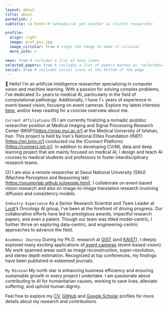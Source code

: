 ```yaml
---
layout: about
title: about
permalink: /
subtitle: <a href='#'>whoami</a> yet another ai (cv/ml) researcher

profile:
  align: right
  image: prof_pic.jpg
  image_circular: true # crops the image to make it circular
  more_info: >

news: true # includes a list of news items
selected_papers: true # includes a list of papers marked as "selected={true}"
social: true # includes social icons at the bottom of the page
---
```


👋 Hello! I’m an artificial intelligence researcher specializing in computer vision and machine learning. With a passion for solving complex problems, I’ve dedicated 3+ years to medical AI, particularly in the field of computational pathology. Additionally, I have 7+ years of experience in event-based vision, focusing on event cameras. Explore my latest interests [here](/cv/#interests-1), and/or keep reading for a concise overview about me.

`Current Affiliations`
(1) I am currently finalizing a nomadic postdoc researcher position at Medical Imaging and Signal Processing Research Center (MISP)[https://misp.mui.ac.ir/] at the Medical University of Isfahan, Iran. This project is held by Iran's National Elites Foundation (INEF)[https://en.bmn.ir/] conducted via the (Connect Platform)[https://connect.isti.ir/]. In addition to developing CV/ML data and deep learning project that are mainly focused on medical AI, I design and teach AI courses to medical students and professors to foster interdisciplinary research teams.

(2) I am also a remote researcher at Seoul National University (SNU) (Machine Perception and Reasoning lab)[https://snumprlab.github.io/people.html]. I collaborate on event-based vision research and also on image-to-image translation research involving diffusion and consistency models.

`Industry Experience`
As a Senior Research Scientist and Team Leader at [Lunit](https://www.lunit.io)’s Oncology AI group, I’ve been at the forefront of driving progress. Our collaborative efforts have led to prestigious awards, impactful research papers, and even a patent. Though our team was titled model-centric, I further thrive on exploring data-centric, and engineering-centric approaches to advance the field.

`Academic Journey`
During my Ph.D. research at [GIST](https://www.gist.ac.kr/en/main.html) (and [KAIST](https://www.kaist.ac.kr/en/)), I deeply explored many exciting applications of[ event cameras](https://en.wikipedia.org/wiki/Event_camera) (event-based-vision). My work spanned areas such as image reconstruction, super-resolution, and stereo depth estimation. Recognized at top conferences, my findings have been published in esteemed journals.

`My Mission`
My north star is enhancing business efficiency and ensuring sustainable growth in every project I undertake. I am passionate about contributing to AI for humanitarian causes, working to save lives, alleviate suffering, and uphold human dignity.

Feel free to explore my [CV](/cv/), [GitHub](https://github.com/smmmmi) and [Google Scholar](https://scholar.google.com/citations?user=NNvELCcAAAAJ) profiles for more details about my research and contributions.
